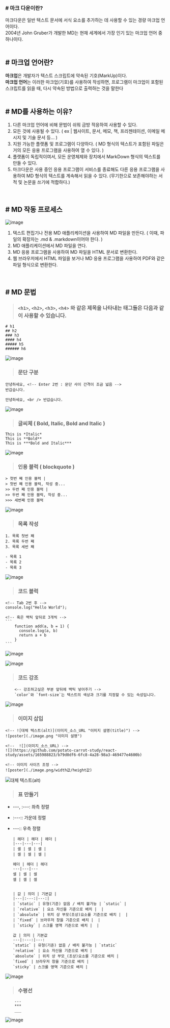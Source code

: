 ### # 마크 다운이란?
마크다운은 일반 텍스트 문서에 서식 요소를 추가하는 데 사용할 수 있는 경량 마크업 언어이다.
<br />
2004년 John Gruber가 개발한 MD는 현재 세계에서 가장 인기 있는 마크업 언어 중 하나이다.
<br />
<br />

## # 마크업 언어란?
**마크업**은 개발자가 텍스트 스크립트에 약속된 기호(MarkUp)이다.
<br />
**마크업 언어**는 이러한 마크업(기호)를 사용하여 작성하면, 프로그램이 마크업이 포함된 스크립트를 읽을 때, 다시 약속된 방법으로 출력하는 것을 말한다
<br />
<br />

## # MD를 사용하는 이유?
1. 다른 마크업 언어에 비해 문법이 쉬워 금방 적응하여 사용할 수 있다.
2. 모든 것에 사용될 수 있다. ( ex | 웹사이트, 문서, 메모, 책, 프리젠테이션, 이메일 메시지 및 기술 문서 등... )
3. 지원 가능한 플랫폼 및 프로그램이 다양하다. ( MD 형식의 텍스트가 포함된 파일은 거의 모든 응용 프로그램을 사용하여 열 수 있다. )
4. 플랫폼이 독립적이여서, 모든 운영체제와 장치에서 MarkDown 형식의 텍스트를 만들 수 있다.
5. 마크다운은 사용 중인 응용 프로그램이 서비스를 종료해도 다른 응용 프로그램을 사용하여 MD 형식의 텍스트를 계속해서 읽을 수 있다. (무기한으로 보존해야하는 서적 및 논문을 쓰기에 적합하다.)
<br />

## # MD 작동 프로세스
![image](https://github.com/potato-carrot-study/react-study/assets/165988823/4e48b0e3-daaa-4a4d-b524-dd5bd9700123)
1. 텍스트 편집기나 전용 MD 애플리케이션을 사용하여 MD 파일을 만든다. ( 이때, 파일의 확장자는 .md & .markdown이어야 한다. )
2. MD 애플리케이션에서 MD 파일을 연다.
3. MD 응용 프로그램을 사용하여 MD 파일을 HTML 문서로 변환한다.
4. 웹 브라우저에서 HTML 파일을 보거나 MD 응용 프로그램을 사용하여 PDF와 같은 파일 형식으로 변환한다.
<br />

## # MD 문법
> ### `<h1>`, `<h2>`, `<h3>`, `<h4>` 와 같은 제목을 나타내는 태그들은 다음과 같이 사용할 수 있습니다.

    # h1
    ## h2
    ### h3
    #### h4
    ##### h5
    ###### h6

![image](https://github.com/potato-carrot-study/react-study/assets/165988823/75e1755a-063f-433a-9a52-1c4196bc367e)

> ### **문단 구분**

    안녕하세요, <!-- Enter 2번 : 문단 사이 간격이 조금 넓음 -->
    반갑습니다.
    
    안녕하세요, <br /> 반갑습니다.

![image](https://github.com/potato-carrot-study/react-study/assets/165988823/a9a1970b-7516-4728-be29-bfd5b05ba987)

> ### **글씨체 ( Bold, Italic, Bold and Italic )**

    This is *Italic*
    This is **Bold**
    This is ***Bold and Italic***

![image](https://github.com/potato-carrot-study/react-study/assets/165988823/cfa36156-1c47-4315-893d-d72b676fa85d)

> ### **인용 블럭 ( blockquote )**

    > 첫번 째 인용 블럭 |
    > 첫번 째 인용 블럭, 작성 중...
    >> 두번 째 인용 블럭 |
    >> 두번 째 인용 블럭, 작성 중...
    >>> 세번째 인용 블럭

![image](https://github.com/potato-carrot-study/react-study/assets/165988823/9188d0dd-8f63-442e-96fd-1dd32b05b51f)

> ### **목록 작성**

    1. 목록 첫번 째
    2. 목록 두번 째
    3. 목록 세번 째
    
    - 목록 1
    - 목록 2
    - 목록 3

![image](https://github.com/potato-carrot-study/react-study/assets/165988823/dc282a37-f253-4cbc-8b18-b9dafeb2e765)

> ### **코드 블럭**

    <!-- Tab 2번 후 --> 
    console.log("Hello World");
    
    <!-- 혹은 백틱 앞뒤로 3개씩 -->
    ```
        function add(a, b = 1) {
          console.log(a, b)
          return a + b
        }
    ```

![image](https://github.com/potato-carrot-study/react-study/assets/165988823/2f55df7c-0a45-48d3-9d04-e22a8ae02396)

![image](https://github.com/potato-carrot-study/react-study/assets/165988823/abe15aaa-985a-40d9-acff-9f9e0f5d15b0)


> ### **코드 강조**

        <-- 강조하고싶은 부분 앞뒤에 백틱 넣어주기 -->
        `color`와 `font-size`는 텍스트의 색상과 크기를 지정할 수 있는 속성입니다. 

![image](https://github.com/potato-carrot-study/react-study/assets/165988823/6ea36d8e-9cdf-4ebd-b3ac-d4d97d6ee355)


> ### **이미지 삽입**

    <!-- ![대체 텍스트(alt)](이미지_소스_URL "이미지 설명(title)") -->
    ![poster](./image.png "이미지 설명")
    
    <!--  ![](이미지_소스_URL) -->
    ![](https://github.com/potato-carrot-study/react-study/assets/165988823/b79d0df6-6fc8-4a28-98a3-469477e4600b)
    
    <!-- 이미지 사이즈 조정 -->
    ![poster](./image.png/width값/height값)


![대체 텍스트(alt)](https://github.com/potato-carrot-study/react-study/assets/165988823/b79d0df6-6fc8-4a28-98a3-469477e4600b/1000/1000 "이미지 설명")

> ### **표 만들기**

- ---, :---: 좌측 정렬
-  :---:: 가운데 정렬
-   ---:: 우측 정렬

        | 헤더 | 헤더 | 헤더 |
        |---|---|---|
        | 셀 | 셀 | 셀 |
        | 셀 | 셀 | 셀 |
        
        헤더 | 헤더 | 헤더
        ---|---|---
        셀 | 셀 | 셀
        셀 | 셀 | 셀


        | 값 | 의미 | 기본값 |
        |---|:---:|---:|
        | `static` | 유형(기준) 없음 / 배치 불가능 | `static` |
        | `relative` | 요소 자신을 기준으로 배치 |  |
        | `absolute` | 위치 상 부모(조상)요소를 기준으로 배치 |  |
        | `fixed` | 브라우저 창을 기준으로 배치 |  |
        | `sticky` | 스크롤 영역 기준으로 배치 |  |
        
        값 | 의미 | 기본값
        ---|:---:|---:
        `static` | 유형(기준) 없음 / 배치 불가능 | `static`
        `relative` | 요소 자신을 기준으로 배치 |
        `absolute` | 위치 상 부모_(조상)요소를 기준으로 배치 |
        `fixed` | 브라우저 창을 기준으로 배치 |
        `sticky` | 스크롤 영역 기준으로 배치 |

![image](https://github.com/potato-carrot-study/react-study/assets/165988823/b132d6c0-b717-4388-8f3e-be2f32bfb37c)

> ### **수평선**

        ---
        ***
        ___

![image](https://github.com/potato-carrot-study/react-study/assets/165988823/de110656-0a31-46a8-a04a-eddc2073b9cc)

